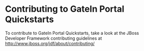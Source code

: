 Contributing to GateIn Portal Quickstarts
=========================================

To contribute to GateIn Portal Quickstarts, take a look at the JBoss Developer Framework contributing guidelines at
http://www.jboss.org/jdf/about/contributing/